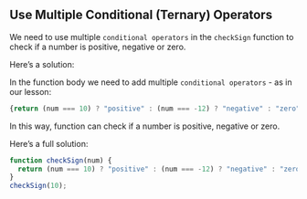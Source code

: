 
## Use Multiple Conditional (Ternary) Operators

<!-- The article goes here, in GitHub-flavored Markdown. Feel free to add YouTube videos, images, and CodePen/JSBin embeds  -->

We need to use multiple ```conditional operators``` in the ```checkSign``` function to check if a number is positive, negative or zero.

Here’s a solution:

In the function body we need to add multiple ```conditional operators``` - as in our lesson:

```javascript
{return (num === 10) ? "positive" : (num === -12) ? "negative" : "zero";}
```
In this way, function can check if a number is positive, negative or zero.

Here’s a full solution:

```javascript
function checkSign(num) {
  return (num === 10) ? "positive" : (num === -12) ? "negative" : "zero";
}
checkSign(10);
```
